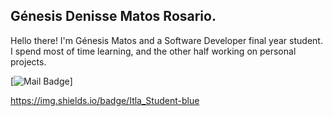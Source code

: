 ## Génesis Denisse Matos Rosario. 

Hello there! I'm Génesis Matos and a Software Developer final year student. 
I spend most of time learning, and the other half working on personal projects.








[![Mail Badge](https://img.shields.io/badge/-@gen_m14-e84393?style=flat&labelColor=e84393&logo=instagram&logoColor=white)]


https://img.shields.io/badge/Itla_Student-blue

